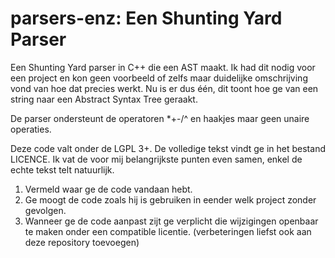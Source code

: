 # parsers-enz: Een Shunting Yard Parser
Een Shunting Yard parser in C++ die een AST maakt. Ik had dit nodig voor
een project en kon geen voorbeeld of zelfs maar duidelijke omschrijving vond
van hoe dat precies werkt. Nu is er dus één, dit toont hoe ge van een string
naar een Abstract Syntax Tree geraakt.

De parser ondersteunt de operatoren \*+-/^ en haakjes maar geen unaire operaties.

Deze code valt onder de LGPL 3+. De volledige tekst vindt ge in het bestand
LICENCE. Ik vat de voor mij belangrijkste punten even samen, enkel de echte
tekst telt natuurlijk.

1. Vermeld waar ge de code vandaan hebt.
2. Ge moogt de code zoals hij is gebruiken in
   eender welk project zonder gevolgen.
3. Wanneer ge de code aanpast zijt ge verplicht die wijzigingen openbaar te
   maken onder een compatible licentie. (verbeteringen liefst ook aan deze
   repository toevoegen)

